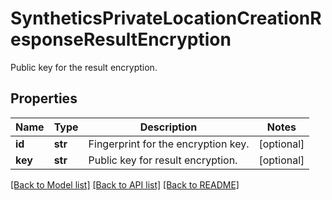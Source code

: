 # SyntheticsPrivateLocationCreationResponseResultEncryption

Public key for the result encryption.

## Properties
Name | Type | Description | Notes
------------ | ------------- | ------------- | -------------
**id** | **str** | Fingerprint for the encryption key. | [optional] 
**key** | **str** | Public key for result encryption. | [optional] 

[[Back to Model list]](README.md#documentation-for-models) [[Back to API list]](README.md#documentation-for-api-endpoints) [[Back to README]](README.md)


